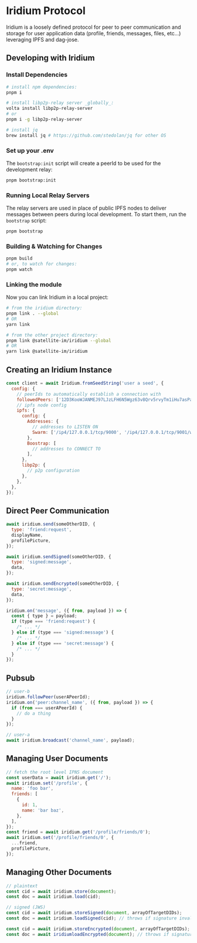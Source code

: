# Iridium Protocol

Iridium is a loosely defined protocol for peer to peer communication and storage for user application data (profile, friends, messages, files, etc...) leveraging IPFS and dag-jose.

## Developing with Iridium

### Install Dependencies

```sh
# install npm dependencies:
pnpm i

# install libp2p-relay server _globally_:
volta install libp2p-relay-server
# or
pnpm i -g libp2p-relay-server

# install jq
brew install jq # https://github.com/stedolan/jq for other OS
```

### Set up your .env

The `bootstrap:init` script will create a peerId to be used for the development relay:

```sh
pnpm bootstrap:init
```

### Running Local Relay Servers

The relay servers are used in place of public IPFS nodes to deliver messages between peers during local development.
To start them, run the `bootstrap` script:

```sh
pnpm bootstrap
```

### Building & Watching for Changes

```sh
pnpm build
# or, to watch for changes:
pnpm watch
```

### Linking the module

Now you can link Iridium in a local project:

```sh
# from the iridium directory:
pnpm link . --global
# OR
yarn link

# from the other project directory:
pnpm link @satellite-im/iridium --global
# OR
yarn link @satellite-im/iridium
```

## Creating an Iridium Instance

```js
const client = await Iridium.fromSeedString('user a seed', {
  config: {
    // peerIds to automatically establish a connection with
    followedPeers: ['12D3KooWJANMEJ97LJzLFH6N5Wgz63v8Qrv5rvyTm1iHu7asPasp'],
    // ipfs node config
    ipfs: {
      config: {
        Addresses: {
          // addresses to LISTEN ON
          Swarm: ['/ip4/127.0.0.1/tcp/9000', '/ip4/127.0.0.1/tcp/9001/ws'],
        },
        Boostrap: [
          // addresses to CONNECT TO
        ],
      },
      libp2p: {
        // p2p configuration
      },
    },
  },
});
```

## Direct Peer Communication

```js
await iridium.send(someOtherDID, {
  type: 'friend:request',
  displayName,
  profilePicture,
});

await iridium.sendSigned(someOtherDID, {
  type: 'signed:message',
  data,
});

await iridium.sendEncrypted(someOtherDID, {
  type: 'secret:message',
  data,
});

iridium.on('message', ({ from, payload }) => {
  const { type } = payload;
  if (type === 'friend:request') {
    /* ... */
  } else if (type === 'signed:message') {
    /* ... */
  } else if (type === 'secret:message') {
    /* ... */
  }
});
```

## Pubsub

```js
// user-b
iridium.followPeer(userAPeerId);
iridium.on('peer:channel_name', ({ from, payload }) => {
  if (from === userAPeerId) {
    // do a thing
  }
});

// user-a
await iridium.broadcast('channel_name', payload);
```

## Managing User Documents

```js
// fetch the root level IPNS document
const userData = await iridium.get('/');
await iridium.set('/profile', {
  name: 'foo bar',
  friends: [
    {
      id: 1,
      name: 'bar baz',
    },
  ],
});
const friend = await iridium.get('/profile/friends/0');
await iridium.set('/profile/friends/0', {
  ...friend,
  profilePicture,
});
```

## Managing Other Documents

```js
// plaintext
const cid = await iridium.store(document);
const doc = await iridium.load(cid);

// signed (JWS)
const cid = await iridium.storeSigned(document, arrayOfTargetDIDs);
const doc = await iridium.loadSigned(cid); // throws if signature invalid

const cid = await iridium.storeEncrypted(document, arrayOfTargetDIDs);
const doc = await iridiumloadEncrypted(document); // throws if signature/encryption invalid
```
